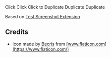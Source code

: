 Click Click Click to Duplicate Duplicate Duplicate

Based on [Test Screenshot Extension](https://developer.chrome.com/extensions/samples)

## Credits

* Icon made by [Becris](https://www.flaticon.com/authors/becris) from [www.flaticon.com](https://www.flaticon.com/)
